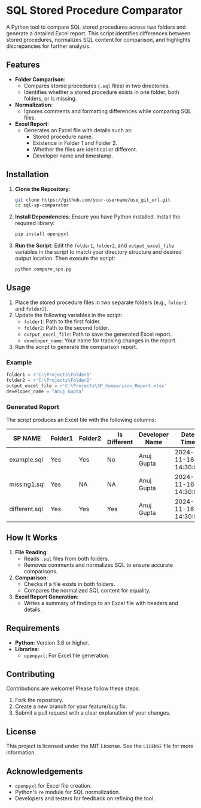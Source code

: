 # SQL Stored Procedure Comparator

A Python tool to compare SQL stored procedures across two folders and generate a detailed Excel report. This script identifies differences between stored procedures, normalizes SQL content for comparison, and highlights discrepancies for further analysis.

## Features

- **Folder Comparison**: 
  - Compares stored procedures (`.sql` files) in two directories.
  - Identifies whether a stored procedure exists in one folder, both folders, or is missing.
- **Normalization**:
  - Ignores comments and formatting differences while comparing SQL files.
- **Excel Report**:
  - Generates an Excel file with details such as:
    - Stored procedure name.
    - Existence in Folder 1 and Folder 2.
    - Whether the files are identical or different.
    - Developer name and timestamp.

## Installation

1. **Clone the Repository**:
   ```bash
   git clone https://github.com/your-username/use_git_url.git
   cd sql-sp-comparator
   ```

2. **Install Dependencies**:
   Ensure you have Python installed. Install the required library:
   ```bash
   pip install openpyxl
   ```

3. **Run the Script**:
   Edit the `folder1`, `folder2`, and `output_excel_file` variables in the script to match your directory structure and desired output location. Then execute the script:
   ```bash
   python compare_sps.py
   ```

## Usage

1. Place the stored procedure files in two separate folders (e.g., `folder1` and `folder2`).
2. Update the following variables in the script:
   - `folder1`: Path to the first folder.
   - `folder2`: Path to the second folder.
   - `output_excel_file`: Path to save the generated Excel report.
   - `developer_name`: Your name for tracking changes in the report.
3. Run the script to generate the comparison report.

### Example

```python
folder1 = r'C:\Projects\Folder1'
folder2 = r'C:\Projects\Folder2'
output_excel_file = r'C:\Projects\SP_Comparison_Report.xlsx'
developer_name = "Anuj Gupta"
```

### Generated Report

The script produces an Excel file with the following columns:

| SP NAME       | Folder1 | Folder2 | Is Different | Developer Name | Date Time           |
|---------------|---------|---------|--------------|----------------|---------------------|
| example.sql   | Yes     | Yes     | No           | Anuj Gupta     | 2024-11-16 14:30:00 |
| missing1.sql  | Yes     | NA      | NA           | Anuj Gupta     | 2024-11-16 14:30:00 |
| different.sql | Yes     | Yes     | Yes          | Anuj Gupta     | 2024-11-16 14:30:00 |

## How It Works

1. **File Reading**:
   - Reads `.sql` files from both folders.
   - Removes comments and normalizes SQL to ensure accurate comparisons.
2. **Comparison**:
   - Checks if a file exists in both folders.
   - Compares the normalized SQL content for equality.
3. **Excel Report Generation**:
   - Writes a summary of findings to an Excel file with headers and details.

## Requirements

- **Python**: Version 3.6 or higher.
- **Libraries**:
  - `openpyxl`: For Excel file generation.

## Contributing

Contributions are welcome! Please follow these steps:
1. Fork the repository.
2. Create a new branch for your feature/bug fix.
3. Submit a pull request with a clear explanation of your changes.

## License

This project is licensed under the MIT License. See the `LICENSE` file for more information.

## Acknowledgements

- `openpyxl` for Excel file creation.
- Python's `re` module for SQL normalization.
- Developers and testers for feedback on refining the tool.
